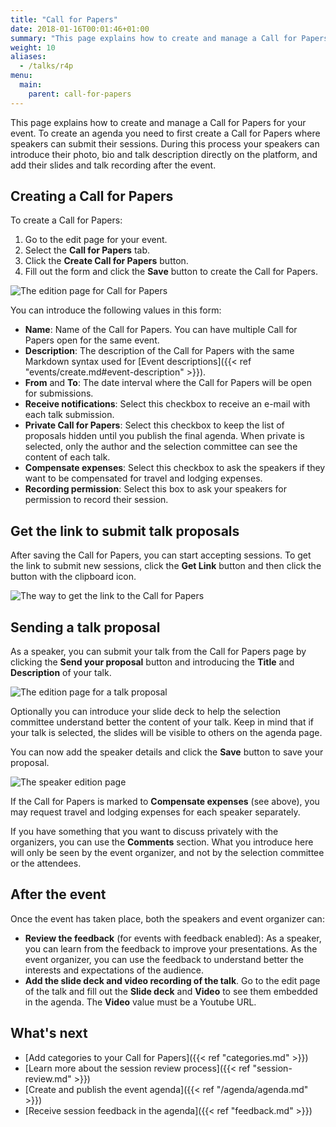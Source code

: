 ```yaml
---
title: "Call for Papers"
date: 2018-01-16T00:01:46+01:00
summary: "This page explains how to create and manage a Call for Papers for your event."
weight: 10
aliases:
  - /talks/r4p
menu:
  main:
    parent: call-for-papers
---
```


This page explains how to create and manage a Call for Papers for your event. To create an agenda you need to first create a Call for Papers where speakers can submit their sessions. During this process your speakers can introduce their photo, bio and talk description directly on the platform, and add their slides and talk recording after the event.

## Creating a Call for Papers

To create a Call for Papers:

1. Go to the edit page for your event.
2. Select the **Call for Papers** tab.
3. Click the **Create Call for Papers** button.
4. Fill out the form and click the **Save** button to create the Call for Papers.

![The edition page for Call for Papers](/img/screenshots/talks/r4p-edit.jpg)

You can introduce the following values in this form:

- **Name**: Name of the Call for Papers. You can have multiple Call for Papers open for the same event.
- **Description**: The description of the Call for Papers with the same Markdown syntax used for [Event descriptions]({{< ref "events/create.md#event-description" >}}).
- **From** and **To**: The date interval where the Call for Papers will be open for submissions.
- **Receive notifications**: Select this checkbox to receive an e-mail with each talk submission.
- **Private Call for Papers**: Select this checkbox to keep the list of proposals hidden until you publish the final agenda. When private is selected, only the author and the selection committee can see the content of each talk.
- **Compensate expenses**: Select this checkbox to ask the speakers if they want to be compensated for travel and lodging expenses.
- **Recording permission**: Select this box to ask your speakers for permission to record their session.

## Get the link to submit talk proposals

After saving the Call for Papers, you can start accepting sessions. To get the link to submit new sessions, click the **Get Link** button and then click the button with the clipboard icon.

![The way to get the link to the Call for Papers](/img/screenshots/talks/r4p-link.jpg)

## Sending a talk proposal

As a speaker, you can submit your talk from the Call for Papers page by clicking the **Send your proposal** button and introducing the **Title** and **Description** of your talk.

![The edition page for a talk proposal](/img/screenshots/talks/talk-edit.jpg)

Optionally you can introduce your slide deck to help the selection committee understand better the content of your talk. Keep in mind that if your talk is selected, the slides will be visible to others on the agenda page.

You can now add the speaker details and click the **Save** button to save your proposal.

![The speaker edition page](/img/screenshots/talks/speaker-edit.jpg)

If the Call for Papers is marked to **Compensate expenses** (see above), you may request travel and lodging expenses for each speaker separately.

<aside class="note">
If you have something that you want to discuss privately with the organizers, you can use the <b>Comments</b> section. What you introduce here will only be seen by the event organizer, and not by the selection committee or the attendees.
</aside>

## After the event

Once the event has taken place, both the speakers and event organizer can:

- **Review the feedback** (for events with feedback enabled): As a speaker, you can learn from the feedback to improve your presentations. As the event organizer, you can use the feedback to understand better the interests and expectations of the audience.
- **Add the slide deck and video recording of the talk**. Go to the edit page of the talk and fill out the **Slide deck** and **Video** to see them embedded in the agenda. The **Video** value must be a Youtube URL.

## What's next

- [Add categories to your Call for Papers]({{< ref "categories.md" >}})
- [Learn more about the session review process]({{< ref "session-review.md" >}})
- [Create and publish the event agenda]({{< ref "/agenda/agenda.md" >}})
- [Receive session feedback in the agenda]({{< ref "feedback.md" >}})
